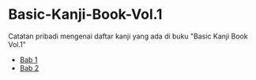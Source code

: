 # Basic-Kanji-Book-Vol.1

Catatan pribadi mengenai daftar kanji yang ada di buku "Basic Kanji Book Vol.1"

- [Bab 1](#bab-1)
- [Bab 2](#bab-2)
